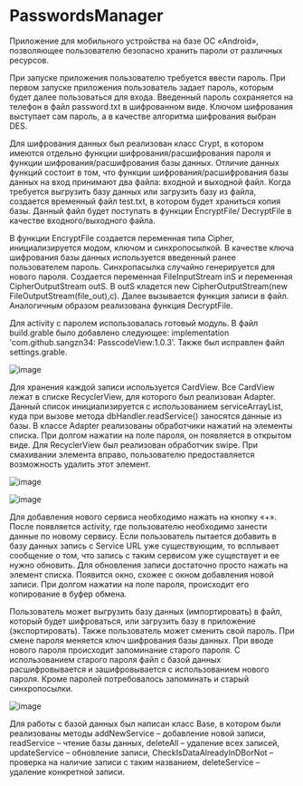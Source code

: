 # PasswordsManager
Приложение для мобильного устройства на базе ОС «Android», позволяющее пользователю безопасно хранить пароли от различных ресурсов.

При запуске приложения пользователю требуется ввести пароль. При первом запуске приложения пользователь задает пароль, которым будет далее пользоваться для входа. Введенный пароль сохраняется на телефон в файл password.txt в шифрованном виде. Ключом шифрования выступает сам пароль, а в качестве алгоритма шифрования выбран DES.

Для шифрования данных был реализован класс Crypt, в котором имеются отдельно функции шифрования/расшифрования пароля и функции шифрования/расшифрования базы данных. Отличие данных функций состоит в том, что функции шифрования/расшифрования базы данных на вход принимают два файла: входной и выходной файл. Когда требуется выгрузить базу данных или загрузить базу из файла, создается временный файл test.txt, в котором будет храниться копия базы. Данный файл будет поступать в функции EncryptFile/ DecryptFile в качестве входного/выходного файла.

В функции EncryptFile создается переменная типа Cipher, инициализируется модом, ключом и синхропосылкой. В качестве ключа шифрования базы данных используется введенный ранее пользователем пароль. Синхропасылка случайно генерируется для нового пароля. Создается переменная FileInputStream inS и переменная CipherOutputStream outS. В outS кладется new CipherOutputStream(new FileOutputStream(file_out),c). Далее вызывается функция записи в файл. Аналогичным образом реализована функция DecryptFile.

Для activity с паролем использовалась готовый модуль. В файл build.grable было добавлено следующее: implementation 'com.github.sangzn34: PasscodeView:1.0.3'. Также был исправлен файл settings.grable.

![image](https://github.com/Kattarinea/PasswordsManager/assets/65298723/9d8bf1ef-c36a-42fc-a116-416d7e06b685)

Для хранения каждой записи используется CardView. Все CardView лежат в списке RecyclerView, для которого был реализован Adapter. Данный список инициализируется с использованием serviceArrayList, куда при вызове метода dbHandler.readService() заносятся данные из базы. В классе Adapter реализованы обработчики нажатий на элементы списка. При долгом нажатии на поле пароля, он появляется в открытом виде.  Для RecyclerView был реализован обработчик swipe. При смахивании элемента вправо, пользователю предоставляется возможность удалить этот элемент.

![image](https://github.com/Kattarinea/PasswordsManager/assets/65298723/6e3d4f4b-bf25-4af6-8898-c8877cf52f8f)

![image](https://github.com/Kattarinea/PasswordsManager/assets/65298723/9162f09b-e3c3-4da1-b2c8-453e13534166)

Для добавления нового сервиса необходимо нажать на кнопку «+». После появляется activity, где пользователю необходимо занести данные по новому сервису. Если пользователь пытается добавить в базу данных запись с Service URL уже существующим, то всплывает сообщение о том, что запись с таким сервисом уже существует и ее нужно обновить. Для обновления записи достаточно просто нажать на элемент списка. Появится окно, схожее с окном добавления новой записи. При долгом нажатии на поле пароля, происходит его копирование в буфер обмена.

Пользователь может выгрузить базу данных (импортировать) в файл, который будет шифроваться, или загрузить базу в приложение (экспортировать). Также пользователь может сменить свой пароль. При смене пароля меняется ключ шифрования базы данных. При вводе нового пароля происходит запоминание старого пароля. С использованием старого пароля файл с базой данных расшифровывается и зашифровывается с использованием нового пароля. Кроме паролей потребовалось запоминать и старый синхропосылки. 

![image](https://github.com/Kattarinea/PasswordsManager/assets/65298723/2e16eafc-649e-4861-9f82-9a124ecb2a6f)

Для работы с базой данных был написан класс Base, в котором были реализованы методы addNewService – добавление новой записи, readService – чтение базы данных, deleteAll – удаление всех записей, updateService – обновление записи, CheckIsDataAlreadyInDBorNot – проверка на наличие записи с таким названием, deleteService – удаление конкретной записи.
